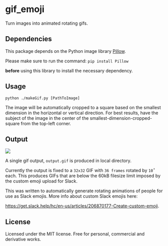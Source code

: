 # gif_emoji
Turn images into animated rotating gifs.

## Dependencies
This package depends on the Python image library [Pillow](https://pillow.readthedocs.io/en/5.0.0/installation.html).

Please make sure to run the command:
```pip install Pillow``` 

**before** using this library to install the necessary dependency.

## Usage
`python ./makeGif.py [PathToImage]`

The image will be automatically cropped to a square based on the smallest dimension in the horizontal or vertical direction. For best results, have the subject of the image in the center of the smallest-dimension-cropped-square from the top-left corner.

## Output
![](http://imgur.com/download/xLj8ljQ)

A single gif output, `output.gif` is produced in local directory. 

Currently the output is fixed to a `32x32` GIF with `36 frames` rotated by `10˚` each. This produces GIFs that are below the 60kB filesize limit imposed by the custom emoji upload for Slack.

This was written to automatically generate rotating animations of people for use as Slack emojis. More info about custom Slack emojis here: 

https://get.slack.help/hc/en-us/articles/206870177-Create-custom-emoji.

## License
Licensed under the MIT license. Free for personal, commercial and derivative works.

